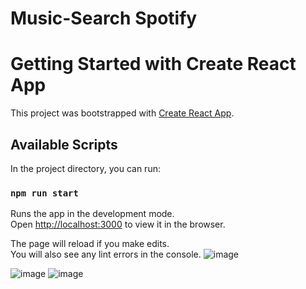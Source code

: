 
# Music-Search Spotify

# Getting Started with Create React App

This project was bootstrapped with [Create React App](https://github.com/facebook/create-react-app).

## Available Scripts

In the project directory, you can run:

### `npm run start`

Runs the app in the development mode.\
Open [http://localhost:3000](http://localhost:3000) to view it in the browser.

The page will reload if you make edits.\
You will also see any lint errors in the console.
![image](https://user-images.githubusercontent.com/36845478/118723922-46c11f00-b82e-11eb-8c44-4e5e01a953ca.png)

![image](https://user-images.githubusercontent.com/36845478/118724048-6eb08280-b82e-11eb-87f1-53f76f5aba7b.png)
![image](https://user-images.githubusercontent.com/36845478/118724066-753efa00-b82e-11eb-9327-0ec32f6604b8.png)

